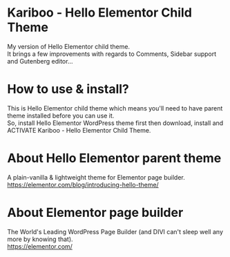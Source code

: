 # Kariboo - Hello Elementor Child Theme
My version of Hello Elementor child theme.<br/>
It brings a few improvements with regards to Comments, Sidebar support and Gutenberg editor...

# How to use & install?
This is Hello Elementor child theme which means you'll need to have parent theme installed before you can use it.<br/>
So, install Hello Elementor WordPress theme first then download, install and ACTIVATE Kariboo - Hello Elementor Child Theme.

# About Hello Elementor parent theme
A plain-vanilla & lightweight theme for Elementor page builder.<br/>
https://elementor.com/blog/introducing-hello-theme/

# About Elementor page builder
The World's Leading WordPress Page Builder (and DIVI can't sleep well any more by knowing that).<br/>
https://elementor.com/
